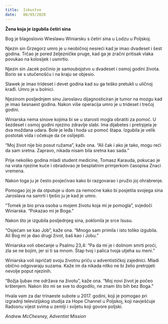 ```yaml
---
title:  Iskustvo
date:   08/05/2020
---
```


**Žena koja je izgubila četiri sina**

Bog je blagoslovio Wieslawu Winiarsku s četiri sina u Lodzu u Poljskoj.

Njezin sin Grzegorz umro je u neobičnoj nesreći kad je imao dvadeset i šest godina. Trčao je pored željezničke pruge, kad ga je zračni pritisak vlaka povukao na kolosijek i usmrtio.

Njezin sin Jacek počinio je samoubojstvo u dvadeset i osmoj godini života. Borio se s utučenošću i na kraju se objesio.

Slawek je imao trideset i devet godina kad su ga teško pretukli u uličnoj krađi. Umro je u bolnici.

Njezinom posljednjem sinu Jaroslavu dijagnosticiran je tumor na mozgu kad je imao šesnaest godina. Nakon više operacija umro je u trideset i trećoj godini.

Winiarska nema sinove kojima bi se u starosti mogla obratiti za pomoć. U šezdeset i osmoj godini njezino zdravlje slabi. Ima dijabetes i pretrpjela je dva moždana udara. Bole je leđa i hoda uz pomoć štapa. Izgubila je velik postotak vida i očekuje da će oslijepiti.

“Moj život nije bio posut ružama”, kaže ona. “Ali čak i ako je tako, mogu reći da sam sretna. Zapravo, nikada nisam bila sretna kao sada.”

Prije nekoliko godina mladi student medicine, Tomasz Karauda, pokucao je na vrata njezine kuće i obradovao je besplatnim primjerkom časopisa Znaci vremena.

Nakon toga ju je često posjećivao kako bi razgovarao i pružio joj ohrabrenje.

Pomogao joj je da otputuje u dom za nemoćne kako bi posjetila svojega sina Jaroslava na samrti i tješio ju je kad je umro.

“Tomek je bio prva osoba u mojem životu koja mi je pomogla”, svjedoči Winiarska. “Pokazao mi je Boga.”

Nakon što je izgubila posljednjeg sina, poklonila je srce Isusu.

“Osjećam se kao Job”, kaže ona. “Mnogo sam primila i isto toliko izgubila. Ali Bog mi je dao drugi život, baš kao i Jobu.”

Winiarska voli obećanje u Psalmu 23,4: “Pa da mi je i dolinom smrti proći, zla se ne bojim, jer si ti sa mnom. Štap tvoj i palica tvoja utjeha su meni.”

Winiarska voli ispričati svoju životnu priču u adventističkoj zajednici. Mladi obično odgovaraju suzama. Kaže im da nikada nitko ne bi želio pretrpjeti nevolje poput njezinih.

“Božja ljubav me održava na životu”, kaže ona. “Moj novi život je počeo krštenjem. Nakon što mi se sve to dogodilo, ne znam što bih bez Boga.”

Hvala vam za dar trinaeste subote u 2017. godini, koji je pomogao pri izgradnji televizijskog studija za Hope Channel u Poljskoj, koji navješćuje Radosnu vijest svima u zemlji i svijetu koji govore poljski.

*Andrew McChesney, Adventist Mission*
